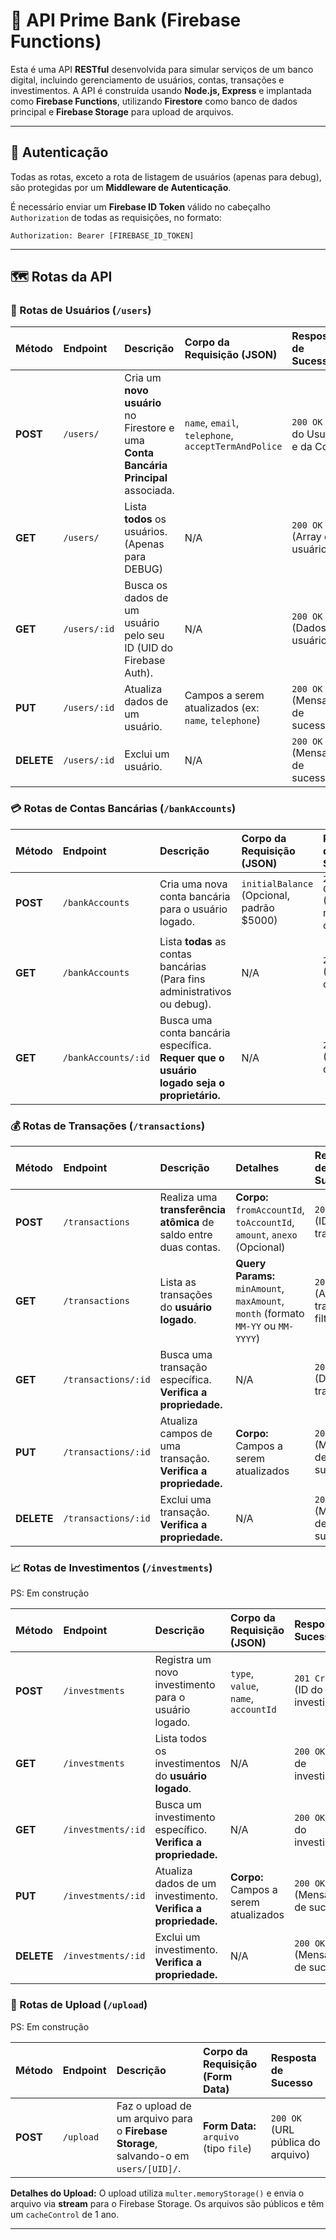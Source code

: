 # 🚀 API Prime Bank (Firebase Functions)

Esta é uma API **RESTful** desenvolvida para simular serviços de um banco digital, incluindo gerenciamento de usuários, contas, transações e investimentos. A API é construída usando **Node.js, Express** e implantada como **Firebase Functions**, utilizando **Firestore** como banco de dados principal e **Firebase Storage** para upload de arquivos.

---

## 🔑 Autenticação

Todas as rotas, exceto a rota de listagem de usuários (apenas para debug), são protegidas por um **Middleware de Autenticação**.

É necessário enviar um **Firebase ID Token** válido no cabeçalho `Authorization` de todas as requisições, no formato:

```
Authorization: Bearer [FIREBASE_ID_TOKEN]
```

---

## 🗺️ Rotas da API

### 👤 Rotas de Usuários (`/users`)

| Método     | Endpoint     | Descrição                                                                           | Corpo da Requisição (JSON)                           | Resposta de Sucesso                  |
| :--------- | :----------- | :---------------------------------------------------------------------------------- | :--------------------------------------------------- | :----------------------------------- |
| **POST**   | `/users/`    | Cria um **novo usuário** no Firestore e uma **Conta Bancária Principal** associada. | `name`, `email`, `telephone`, `acceptTermAndPolice`  | `200 OK` (IDs do Usuário e da Conta) |
| **GET**    | `/users/`    | Lista **todos** os usuários. (Apenas para DEBUG)                                    | N/A                                                  | `200 OK` (Array de usuários)         |
| **GET**    | `/users/:id` | Busca os dados de um usuário pelo seu ID (UID do Firebase Auth).                    | N/A                                                  | `200 OK` (Dados do usuário)          |
| **PUT**    | `/users/:id` | Atualiza dados de um usuário.                                                       | Campos a serem atualizados (ex: `name`, `telephone`) | `200 OK` (Mensagem de sucesso)       |
| **DELETE** | `/users/:id` | Exclui um usuário.                                                                  | N/A                                                  | `200 OK` (Mensagem de sucesso)       |

### 💳 Rotas de Contas Bancárias (`/bankAccounts`)

| Método   | Endpoint            | Descrição                                                                                 | Corpo da Requisição (JSON)                | Resposta de Sucesso              |
| :------- | :------------------ | :---------------------------------------------------------------------------------------- | :---------------------------------------- | :------------------------------- |
| **POST** | `/bankAccounts`     | Cria uma nova conta bancária para o usuário logado.                                       | `initialBalance` (Opcional, padrão $5000) | `201 Created` (ID da nova conta) |
| **GET**  | `/bankAccounts`     | Lista **todas** as contas bancárias (Para fins administrativos ou debug).                 | N/A                                       | `200 OK` (Array de contas)       |
| **GET**  | `/bankAccounts/:id` | Busca uma conta bancária específica. **Requer que o usuário logado seja o proprietário.** | N/A                                       | `200 OK` (Dados da conta)        |

### 💰 Rotas de Transações (`/transactions`)

| Método     | Endpoint            | Descrição                                                         | Detalhes                                                                           | Resposta de Sucesso                      |
| :--------- | :------------------ | :---------------------------------------------------------------- | :--------------------------------------------------------------------------------- | :--------------------------------------- |
| **POST**   | `/transactions`     | Realiza uma **transferência atômica** de saldo entre duas contas. | **Corpo:** `fromAccountId`, `toAccountId`, `amount`, `anexo` (Opcional)            | `201 Created` (IDs das transações)       |
| **GET**    | `/transactions`     | Lista as transações do **usuário logado**.                        | **Query Params:** `minAmount`, `maxAmount`, `month` (formato `MM-YY` ou `MM-YYYY`) | `200 OK` (Array de transações filtradas) |
| **GET**    | `/transactions/:id` | Busca uma transação específica. **Verifica a propriedade.**       | N/A                                                                                | `200 OK` (Dados da transação)            |
| **PUT**    | `/transactions/:id` | Atualiza campos de uma transação. **Verifica a propriedade.**     | **Corpo:** Campos a serem atualizados                                              | `200 OK` (Mensagem de sucesso)           |
| **DELETE** | `/transactions/:id` | Exclui uma transação. **Verifica a propriedade.**                 | N/A                                                                                | `200 OK` (Mensagem de sucesso)           |

### 📈 Rotas de Investimentos (`/investments`)
PS: Em construção

| Método     | Endpoint           | Descrição                                                      | Corpo da Requisição (JSON)            | Resposta de Sucesso                |
| :--------- | :----------------- | :------------------------------------------------------------- | :------------------------------------ | :--------------------------------- |
| **POST**   | `/investments`     | Registra um novo investimento para o usuário logado.           | `type`, `value`, `name`, `accountId`  | `201 Created` (ID do investimento) |
| **GET**    | `/investments`     | Lista todos os investimentos do **usuário logado**.            | N/A                                   | `200 OK` (Array de investimentos)  |
| **GET**    | `/investments/:id` | Busca um investimento específico. **Verifica a propriedade.**  | N/A                                   | `200 OK` (Dados do investimento)   |
| **PUT**    | `/investments/:id` | Atualiza dados de um investimento. **Verifica a propriedade.** | **Corpo:** Campos a serem atualizados | `200 OK` (Mensagem de sucesso)     |
| **DELETE** | `/investments/:id` | Exclui um investimento. **Verifica a propriedade.**            | N/A                                   | `200 OK` (Mensagem de sucesso)     |

### 📎 Rotas de Upload (`/upload`) 
PS: Em construção

| Método   | Endpoint  | Descrição                                                                             | Corpo da Requisição (Form Data)        | Resposta de Sucesso               |
| :------- | :-------- | :------------------------------------------------------------------------------------ | :------------------------------------- | :-------------------------------- |
| **POST** | `/upload` | Faz o upload de um arquivo para o **Firebase Storage**, salvando-o em `users/[UID]/`. | **Form Data:** `arquivo` (tipo `file`) | `200 OK` (URL pública do arquivo) |

**Detalhes do Upload:** O upload utiliza `multer.memoryStorage()` e envia o arquivo via **stream** para o Firebase Storage. Os arquivos são públicos e têm um `cacheControl` de 1 ano.

---
